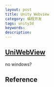 ```yaml
---
layout: post
title: Unity Webview
category: 编程开发
tags: unity3d
keywords: 
description: 
---
```


## [UniWebView](https://uniwebview.com/)

no windows?





## Reference

